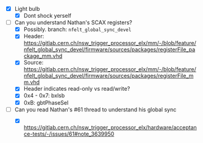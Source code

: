 - [x] Light bulb
  - [x] Dont shock yerself
- [ ] Can you understand Nathan's SCAX registers?
  - [x] Possibly. branch: `nfelt_global_sync_devel`
  - [x] Header: https://gitlab.cern.ch/nsw_trigger_processor_elx/mm/-/blob/feature/nfelt_global_sync_devel/firmware/sources/packages/registerFile_package_mm.vhd
  - [x] Source: https://gitlab.cern.ch/nsw_trigger_processor_elx/mm/-/blob/feature/nfelt_global_sync_devel/firmware/sources/packages/registerFile_mm.vhd
  - [x] Header indicates read-only vs read/write?
  - [x] 0x4 - 0x7: bxlsb
  - [x] 0xB: gbtPhaseSel
- [ ] Can you read Nathan's #61 thread to understand his global sync
  - [x] https://gitlab.cern.ch/nsw_trigger_processor_elx/hardware/acceptance-tests/-/issues/61#note_3639950
  
